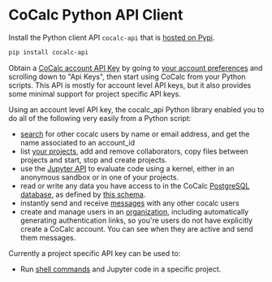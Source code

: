 # CoCalc Python API Client

Install the Python client API `cocalc-api` that is [hosted on Pypi](https://pypi.org/project/cocalc-api/).

```sh
pip install cocalc-api
```

Obtain a [CoCalc account API Key](https://doc.cocalc.com/apikeys.html) by going to [your account preferences](https://cocalc.com/settings/account) and scrolling down to "Api Keys", then start using CoCalc from your Python scripts. This API is mostly for account level API keys, but it also provides some minimal support for project specific API keys.

Using an account level API key, the cocalc_api Python library enabled you to do all of the following very easily from a Python script:

- [search](api/system/) for other cocalc users by name or email address, and get the name associated to an account_id
- list [your projects](api/projects), add and remove collaborators, copy files between projects and start, stop and create projects.
- use the [Jupyter API](api/jupyter) to evaluate code using a kernel, either in an anonymous sandbox or in one of your projects.
- read or write any data you have access to in the CoCalc [PostgreSQL database](api/database), as defined by [this schema](https://github.com/sagemathinc/cocalc/tree/master/src/packages/util/db-schema).
- instantly send and receive [messages](api/messages) with any other cocalc users
- create and manage users in an [organization](api/organizations), including automatically generating authentication links, so you're users do not have explicitly create a CoCalc account. You can see when they are active and send them messages.

Currently a project specific API key can be used to:

- Run [shell commands](api/project) and Jupyter code in a specific project.

